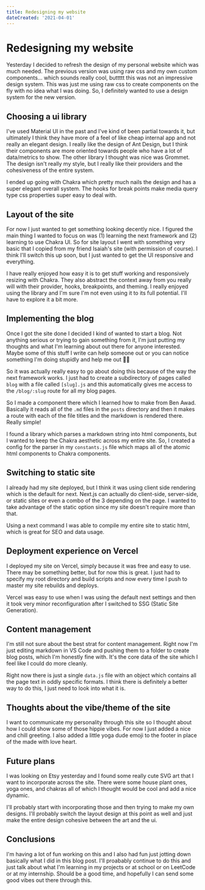 ```yaml
---
title: Redesigning my website
dateCreated: '2021-04-01'
---
```


# Redesigning my website

Yesterday I decided to refresh the design of my personal website which was much needed. The previous version was using raw css and my own custom components... which sounds really cool, buttttt this was not an impressive design system. This was just me using raw css to create components on the fly with no idea what I was doing. So, I definitely wanted to use a design system for the new version.

## Choosing a ui library

I've used Material UI in the past and I've kind of been partial towards it, but ultimately I think they have more of a feel of like cheap internal app and not really an elegant design. I really like the design of Ant Design, but I think their components are more oriented towards people who have a lot of data/metrics to show. The other library I thought was nice was Grommet. The design isn't really my style, but I really like their providers and the cohesiveness of the entire system.

I ended up going with Chakra which pretty much nails the design and has a super elegant overall system. The hooks for break points make media query type css properties super easy to deal with.

## Layout of the site

For now I just wanted to get something looking decently nice. I figured the main thing I wanted to focus on was (1) learning the next framework and (2) learning to use Chakra UI. So for site layout I went with something very basic that I copied from my friend Isaiah's site (with permission of course). I think I'll switch this up soon, but I just wanted to get the UI responsive and everything.

I have really enjoyed how easy it is to get stuff working and responsively resizing with Chakra. They also abstract the context away from you really will with their provider, hooks, breakpoints, and theming. I really enjoyed using the library and I'm sure I'm not even using it to its full potential. I'll have to explore it a bit more.

## Implementing the blog

Once I got the site done I decided I kind of wanted to start a blog. Not anything serious or trying to gain something from it, I'm just putting my thoughts and what I'm learning about out there for anyone interested. Maybe some of this stuff I write can help someone out or you can notice something I'm doing stupidly and help me out ✌🏼

So it was actually really easy to go about doing this because of the way the next framework works. I just had to create a subdirectory of pages called `blog` with a file called `[slug].js` and this automatically gives me access to the `/blog/:slug` route for all my blog pages.

So I made a component there which I learned how to make from Ben Awad. Basically it reads all of the `.md` files in the `posts` directory and then it makes a route with each of the file titles and the markdown is rendered there. Really simple!

I found a library which parses a markdown string into html components, but I wanted to keep the Chakra aesthetic across my entire site. So, I created a config for the parser in my `constants.js` file which maps all of the atomic html components to Chakra components.

## Switching to static site

I already had my site deployed, but I think it was using client side rendering which is the default for next. Next.js can actually do client-side, server-side, or static sites or even a combo of the 3 depending on the page. I wanted to take advantage of the static option since my site doesn't require more than that.

Using a next command I was able to compile my entire site to static html, which is great for SEO and data usage.

## Deployment experience on Vercel

I deployed my site on Vercel, simply because it was free and easy to use. There may be something better, but for now this is great. I just had to specify my root directory and build scripts and now every time I push to master my site rebuilds and deploys.

Vercel was easy to use when I was using the default next settings and then it took very minor reconfiguration after I switched to SSG (Static Site Generation).

## Content management

I'm still not sure about the best strat for content management. Right now I'm just editing markdown in VS Code and pushing them to a folder to create blog posts, which I'm honestly fine with. It's the core data of the site which I feel like I could do more cleanly.

Right now there is just a single `data.js` file with an object which contains all the page text in oddly specific formats. I think there is definitely a better way to do this, I just need to look into what it is.

## Thoughts about the vibe/theme of the site

I want to communicate my personality through this site so I thought about how I could show some of those hippie vibes. For now I just added a nice and chill greeting. I also added a little yoga dude emoji to the footer in place of the made with love heart.

## Future plans

I was looking on Etsy yesterday and I found some really cute SVG art that I want to incorporate across the site. There were some house plant ones, yoga ones, and chakras all of which I thought would be cool and add a nice dynamic.

I'll probably start with incorporating those and then trying to make my own designs. I'll probably switch the layout design at this point as well and just make the entire design cohesive between the art and the ui.

## Conclusions

I'm having a lot of fun working on this and I also had fun just jotting down basically what I did in this blog post. I'll proabably continue to do this and just talk about what I'm learning in my projects or at school or on LeetCode or at my internship. Should be a good time, and hopefully I can send some good vibes out there through this.
